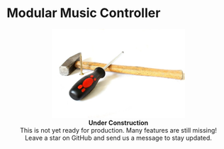 Modular Music Controller
========================

<p align="center">
   <!-- https://pixabay.com/photos/screwdriver-background-screw-wooden-1008974/ -->
   <img src="Pictures/under-construction.jpg" alt="Under Construction" width="300">
   <br>
   <b>Under Construction</b>
   <br>
   This is not yet ready for production. Many features are still missing!
   <br>
   Leave a star on GitHub and send us a message to stay updated.
</p>

